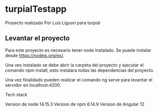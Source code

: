 # turpialTestapp

Proyecto realizado Por Luis Liguori para turpial

## Levantar el proyecto

Para este proyecto es necesario tener node instalado. Se puede instalar desde https://nodejs.org/es/.

Una ves instalado se debe abrir la carpeta del proyecto y ejecutar el comando npm install, esto instalara todas las dependencias del proyecto.

Una vez finalidado pueden realizar el comando ng serve para levantar el servidor en localhost:4200.

Tech stack

Version de node 14.15.3
Version de npm 6.14.9
Version de Angular 12

